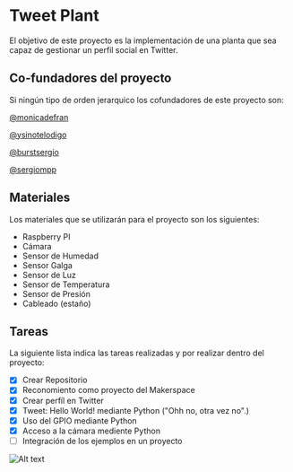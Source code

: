 # Tweet Plant

El objetivo de este proyecto es la implementación de una planta que sea capaz de gestionar un perfil social en Twitter.

## Co-fundadores del proyecto 
Si ningún tipo de orden jerarquico los cofundadores de este proyecto son:

[@monicadefran](https://github.com/monicadefran)

[@ysinotelodigo](https://github.com/ysinotelodigo)

[@burstsergio](https://github.com/burstsergio1995)

[@sergiompp](https://github.com/sergiompp)

## Materiales

Los materiales que se utilizarán para el proyecto son los siguientes:

- Raspberry PI 
- Cámara
- Sensor de Humedad
- Sensor Galga
- Sensor de Luz
- Sensor de Temperatura
- Sensor de Presión
- Cableado (estaño)

## Tareas

La siguiente lista indica las tareas realizadas y por realizar dentro del proyecto:

- [x] Crear Repositorio
- [x] Reconomiento como proyecto del Makerspace
- [x] Crear perfíl en Twitter
- [x] Tweet: Hello World! mediante Python ("Ohh no, otra vez no".)
- [x] Uso del GPIO mediante Python
- [x] Acceso a la cámara mediente Python
- [ ] Integración de los ejemplos en un proyecto

![Alt text](docs/IMG_20181120_152530.jpg?raw=true "Primera Reunión")


<!--![Alt text](relative/path/to/img.jpg?raw=true "Title")-->

